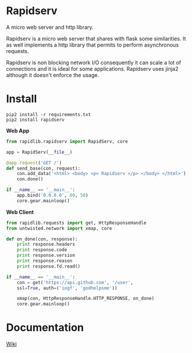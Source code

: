 # Rapidserv

A micro web server and http library.

Rapidserv is a micro web server that shares with flask some similarities. It as well implements a http library
that permits to perform asynchronous requests.

Rapidserv is non blocking network I/O consequently it can scale a lot of connections and it is ideal for some applications. 
Rapidserv uses jinja2 although it doesn't enforce the usage.

# Install

~~~
pip2 install -r requirements.txt
pip2 install rapidserv
~~~

**Web App**

~~~python
from rapidlib.rapidserv import RapidServ, core

app = RapidServ(__file__)

@app.request('GET /')
def send_base(con, request):
    con.add_data('<html> <body> <p> Rapidserv </p> </body> </html>')
    con.done()

if __name__ == '__main__':
    app.bind('0.0.0.0', 80, 50)
    core.gear.mainloop()
~~~

**Web Client**

~~~python
from rapidlib.requests import get, HttpResponseHandle
from untwisted.network import xmap, core

def on_done(con, response):
    print response.headers
    print response.code
    print response.version
    print response.reason 
    print response.fd.read()

if __name__ == '__main__':
    con = get('https://api.github.com', '/user', 
    ssl=True, auth=('iogf', 'godhelpsme'))

    xmap(con, HttpResponseHandle.HTTP_RESPONSE, on_done)
    core.gear.mainloop()
~~~


# Documentation

[Wiki](https://github.com/iogf/rapidserv/wiki)




